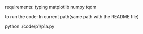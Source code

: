 requirements:
typing
matplotlib
numpy
tqdm


to run the code:
In current path(same path with the README file)

python ./code/p1/p1a.py
